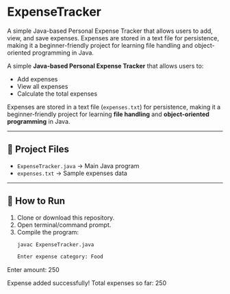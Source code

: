 # ExpenseTracker
A simple Java-based Personal Expense Tracker that allows users to add, view, and save expenses.  Expenses are stored in a text file for persistence, making it a beginner-friendly project for  learning file handling and object-oriented programming in Java.


A simple **Java-based Personal Expense Tracker** that allows users to:

- Add expenses  
- View all expenses  
- Calculate the total expenses  

Expenses are stored in a text file (`expenses.txt`) for persistence, making it a beginner-friendly project for learning **file handling** and **object-oriented programming** in Java.

---

## 📂 Project Files
- `ExpenseTracker.java` → Main Java program  
- `expenses.txt` → Sample expenses data  

---

## 🚀 How to Run
1. Clone or download this repository.  
2. Open terminal/command prompt.  
3. Compile the program:  
   ```bash
   javac ExpenseTracker.java

   Enter expense category: Food
Enter amount: 250

Expense added successfully!
Total expenses so far: 250

